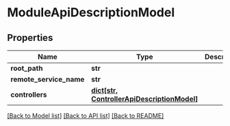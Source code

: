 # ModuleApiDescriptionModel


## Properties
Name | Type | Description | Notes
------------ | ------------- | ------------- | -------------
**root_path** | **str** |  | [optional] 
**remote_service_name** | **str** |  | [optional] 
**controllers** | [**dict[str, ControllerApiDescriptionModel]**](ControllerApiDescriptionModel.md) |  | [optional] 

[[Back to Model list]](../README.md#documentation-for-models) [[Back to API list]](../README.md#documentation-for-api-endpoints) [[Back to README]](../README.md)


